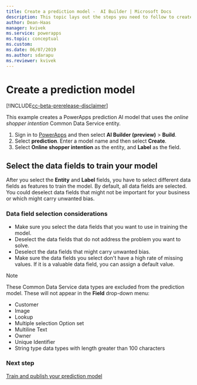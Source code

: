 ```yaml
---
title: Create a prediction model -  AI Builder | Microsoft Docs
description: This topic lays out the steps you need to follow to create a prediction model in AI Builder. 
author: Dean-Haas
manager: kvivek
ms.service: powerapps
ms.topic: conceptual
ms.custom: 
ms.date: 06/07/2019
ms.author: sdarapu
ms.reviewer: kvivek
---
```


# Create a prediction model

[!INCLUDE[cc-beta-prerelease-disclaimer](./includes/cc-beta-prerelease-disclaimer.md)]

This example creates a PowerApps prediction AI model that uses the *online shopper intention* Common Data Service entity. 

1. Sign in to [PowerApps](https://web.powerapps.com) and then select **AI Builder (preview)** > **Build**. 
2. Select **prediction**. Enter a model name and then select **Create**.
3. Select **Online shopper intention** as the entity, and **Label** as the field.

## Select the data fields to train your model

After you select the **Entity** and **Label** fields, you have to select different data fields as features to train the model. By default, all data fields are selected. You could deselect data fields that might not be important for your business or which might carry unwanted bias. 
 
 ### Data field selection considerations
- Make sure you select the data fields that you want to use in training the model. 
- Deselect the data fields that do not address the problem you want to solve. 
- Deselect the data fields that might carry unwanted bias.
- Make sure the data fields you select don't have a high rate of missing values. If it is a valuable data field, you can assign a default value.
 
> [!NOTE]
> These Common Data Service data types are excluded from the prediction model. These will not appear in the **Field** drop-down menu: 
> - Customer
> - Image
> - Lookup
> - Multiple selection Option set
> - Multiline Text
> - Owner
> - Unique Identifier
> - String type data types with length greater than 100 characters 

### Next step
[Train and publish your prediction model](binary-classification-train-model.md)<br/>
